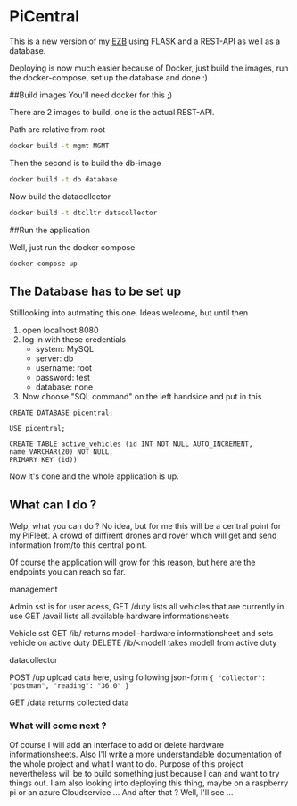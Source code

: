 # PiCentral

This is a new version of my [EZB](https://github.com/TinkerPal99/ZentraleProzessEinheit) using FLASK and a REST-API as 
well as a database.

Deploying is now much easier because of Docker, just build the images, run the docker-compose, set up the database and 
done :)

##Build images
You'll need docker for this ;) 


There are 2 images to build, one is the actual REST-API.

Path are relative from root

```bash
docker build -t mgmt MGMT
```

Then the second is to build the db-image

``` bash
docker build -t db database
```

Now build the datacollector
``` bash
docker build -t dtclltr datacollector
```
##Run the application

Well, just run the docker compose

```bash
docker-compose up
```

## The Database has to be set up
Stilllooking into autmating this one. Ideas welcome, but until then

1. open localhost:8080
2. log in with these credentials
    - system: MySQL
    - server: db
    - username: root
    - password: test
    - database: none
3. Now choose "SQL command" on the left handside and put in this
``` MySQL
CREATE DATABASE picentral;

USE picentral;

CREATE TABLE active_vehicles (id INT NOT NULL AUTO_INCREMENT,
name VARCHAR(20) NOT NULL,
PRIMARY KEY (id))

```

Now it's done and the whole application is up.

## What can I do ?
Welp, what you can do ? No idea, but for me this will be a central point for my PiFleet.
A crowd of diffirent drones and rover which will get and send information from/to this central point.

Of course the application will grow for this reason, but here are the endpoints you can reach so far.


management

   Admin sst is for user acess, 
       GET /duty lists all vehicles that are currently in use
       GET /avail lists all available hardware informationsheets

   Vehicle sst
       GET /ib/<modell> returns modell-hardware informationsheet and sets vehicle on active duty
       DELETE /ib/<modell takes modell from active duty

datacollector
   
   POST /up upload data here, using following json-form
      ```
      {
      "collector": "postman",
      "reading": "36.0"
      }
      ```

   GET /data returns collected data


### What will come next ?
Of course I will add an interface to add or delete hardware informationsheets.
Also I'll write a more understandable documentation of the whole project and what I want to do.
Purpose of this project nevertheless will be to build something just because I can and want to try things out.
I am also looking into deploying this thing, maybe on a raspberry pi or an azure Cloudservice ...
And after that ? Well, I'll see ...